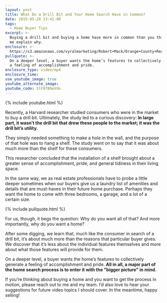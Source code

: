 ```yaml
---
layout: post
title: What Do a Drill Bit and Your Home Search Have in Common?
date: 2019-05-28 13:41:00
tags:
  - Home Buyer Tips
excerpt: >-
  Buying a drill bit and buying a home have more in common than you think. Let
  me explain why.
enclosure: >-
  https://s3.amazonaws.com/vyralmarketing/Robert+Mack/Orange+County+Real+Estate+Agent-+What+Do+a+Drill+Bit+and+Your+Home+Search+Have+in+Common_.mp4
pullquote: >-
  On a deeper level, a buyer wants the home’s features to collectively generate
  a feeling of accomplishment and pride.
enclosure_type: video/mp4
enclosure_time:
use_youtube_image: true
youtube_alternate_image:
youtube_code: 5lF8fB9eVdo
---
```


{% include youtube.html %}

Recently, a Harvard researcher studied consumers who were in the market to buy a drill bit. Ultimately, the study led to a curious discovery: **In large part, it wasn’t the drill bit that drew these people to the market; it was the drill bit’s utility.**

They simply needed something to make a hole in the wall, and the purpose of that hole was to hang a shelf. The study went on to say that it was about much more than the shelf for these consumers.

This researcher concluded that the installation of a shelf brought about a greater sense of accomplishment, pride, and general tidiness in their living space.

In the same way, we as real estate professionals have to probe a little deeper sometimes when our buyers give us a laundry list of amenities and details that are must-haves in their future home purchase. Perhaps they want the home to come with three bedrooms, a garage, and a lot of a certain size.

{% include pullquote.html %}

For us, though, it begs the question: Why do you want all of that? And more importantly, why do you want a home?

After some digging, we learn that, much like the consumer in search of a drill bit, it’s about much more than the reasons that particular buyer gives. We discover that it’s less about the individual features themselves and more about what those features will provide for them.

On a deeper level, a buyer wants the home’s features to collectively generate a feeling of accomplishment and pride. **All in all, a major part of the home search process is to enter it with the "bigger picture" in mind.**

If you’re thinking about buying a home and you want to get the process in motion, please reach out to me and my team. I’d also love to hear your suggestions for future video topics I should cover. In the meantime, happy selling\!&nbsp;